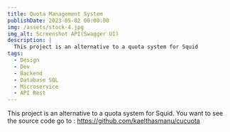 ```yaml
---
title: Quota Management System
publishDate: 2023-05-02 00:00:00
img: /assets/stock-4.jpg
img_alt: Screenshot API(Swagger UI)
description: |
  This project is an alternative to a quota system for Squid
tags:
  - Design
  - Dev
  - Backend
  - Database SQL
  - Microservice
  - API Rest
---
```


This project is an alternative to a quota system for Squid. You want to see the source code go to : https://github.com/kaelthasmanu/cucuota
